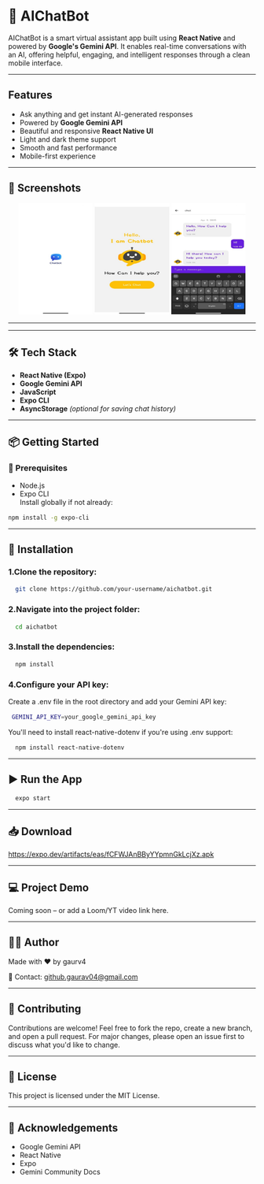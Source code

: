 
# 📲 AIChatBot

AIChatBot is a smart virtual assistant app built using **React Native** and powered by **Google's Gemini API**. It enables real-time conversations with an AI, offering helpful, engaging, and intelligent responses through a clean mobile interface.

---

## Features

- Ask anything and get instant AI-generated responses
- Powered by **Google Gemini API**
- Beautiful and responsive **React Native UI**
- Light and dark theme support
- Smooth and fast performance
- Mobile-first experience

---

## 📸 Screenshots


<p align="center">
  <img src="./screenshots/screenshot1.jpeg" alt="Screen 1" width="30%" />
  <img src="./screenshots/screenshot2.jpeg" alt="Screen 2" width="30%" />
  <img src="./screenshots/screenshot3.jpeg" alt="Screen 3" width="30%" />
</p>

---


---

## 🛠️ Tech Stack

- **React Native (Expo)**
- **Google Gemini API**
- **JavaScript**
- **Expo CLI**
- **AsyncStorage** *(optional for saving chat history)*

---

## 📦 Getting Started

### 🔧 Prerequisites

- Node.js
- Expo CLI  
Install globally if not already:
```bash
npm install -g expo-cli
```
---

## 🧪 Installation

### 1.Clone the repository:

```bash
  git clone https://github.com/your-username/aichatbot.git
```

### 2.Navigate into the project folder:


```bash
  cd aichatbot
```

### 3.Install the dependencies:


```bash
  npm install
```
    
### 4.Configure your API key:
Create a .env file in the root directory and add your Gemini API key:

```bash
 GEMINI_API_KEY=your_google_gemini_api_key
```
You'll need to install react-native-dotenv if you're using .env support:


```bash
  npm install react-native-dotenv
```
---

## ▶️ Run the App

```bash
  expo start
```
---

## 📥 Download

https://expo.dev/artifacts/eas/fCFWJAnBByYYpmnGkLcjXz.apk

---

## 💻 Project Demo

Coming soon – or add a Loom/YT video link here.

---

## 🧑‍💻 Author

Made with ❤️ by gaurv4

📧 Contact: github.gaurav04@gmail.com

---

## 🌟 Contributing

Contributions are welcome!
Feel free to fork the repo, create a new branch, and open a pull request.
For major changes, please open an issue first to discuss what you'd like to change.

---

## 🪪 License

This project is licensed under the MIT License.

---

## 🙌 Acknowledgements

- Google Gemini API
- React Native
- Expo
- Gemini Community Docs


